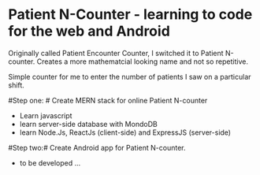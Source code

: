 # Patient N-Counter - learning to code for the web and Android

Originally called Patient Encounter Counter, I switched it to Patient N-counter. Creates a more mathematcial looking name and not so repetitive.

Simple counter for me to enter the number of patients I saw on a particular shift.

#Step one: #
Create MERN stack for online Patient N-counter
- Learn javascript
- learn server-side database with MondoDB
- learn Node.Js, ReactJs (client-side) and ExpressJS (server-side)

#Step two:#
Create Android app for Patient N-counter.
- to be developed ...
